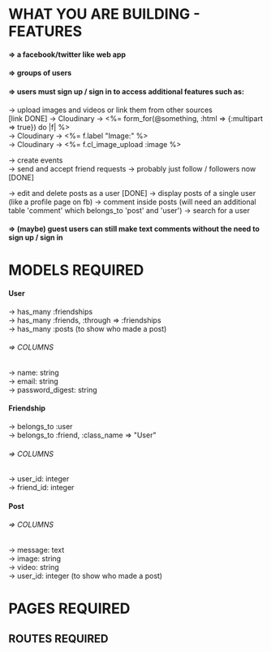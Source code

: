 # WHAT YOU ARE BUILDING - FEATURES

#### => a facebook/twitter like web app

#### => groups of users

#### => users must sign up / sign in to access additional features such as:
-> upload images and videos or link them from other sources <br> [link DONE]
-> Cloudinary -> <%= form_for(@something, :html => {:multipart => true}) do |f| %> <br>
-> Cloudinary -> <%= f.label "Image:" %> <br>
-> Cloudinary -> <%= f.cl_image_upload :image %> <br>

-> create events <br>
-> send and accept friend requests -> probably just follow / followers now [DONE]

-> edit and delete posts as a user [DONE]
-> display posts of a single user (like a profile page on fb)
-> comment inside posts (will need an additional table 'comment' which belongs_to 'post' and 'user')
-> search for a user

#### => (maybe) guest users can still make text comments without the need to sign up / sign in


# MODELS REQUIRED
#### User
-> has_many :friendships <br>
-> has_many :friends, :through => :friendships <br>
-> has_many :posts (to show who made a post)

###### => COLUMNS
-> name: string <br>
-> email: string <br>
-> password_digest: string


#### Friendship
-> belongs_to :user <br>
-> belongs_to :friend, :class_name => "User"

###### => COLUMNS
-> user_id: integer <br>
-> friend_id: integer


#### Post
###### => COLUMNS
-> message: text <br>
-> image: string <br>
-> video: string <br>
-> user_id: integer (to show who made a post)



# PAGES REQUIRED





## ROUTES REQUIRED
